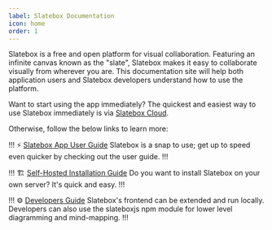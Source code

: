 ```yaml
---
label: Slatebox Documentation
icon: home
order: 1
---
```


Slatebox is a free and open platform for visual collaboration. Featuring an infinite canvas known as the "slate", Slatebox makes it easy to collaborate visually from wherever you are. This documentation site will help both application users and Slatebox developers understand how to use the platform.

Want to start using the app immediately? The quickest and easiest way to use Slatebox immediately is via [Slatebox Cloud](https://app.slatebox.com).

Otherwise, follow the below links to learn more:

!!! :zap: [Slatebox App User Guide](./Using-Slatebox/readme.md)
Slatebox is a snap to use; get up to speed even quicker by checking out the user guide.
!!!

!!! :building_construction: [Self-Hosted Installation Guide](./Installation/using-docker.md)
Do you want to install Slatebox on your own server? It's quick and easy.
!!!

!!! :gear: [Developers Guide](./Developers/readme.md)
Slatebox's frontend can be extended and run locally. Developers can also use the slateboxjs npm module for lower level diagramming and mind-mapping.
!!!
